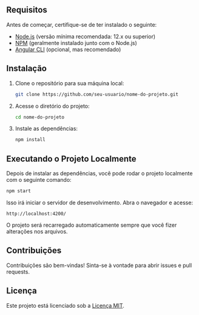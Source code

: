 ## Requisitos

Antes de começar, certifique-se de ter instalado o seguinte:

- [Node.js](https://nodejs.org/) (versão mínima recomendada: 12.x ou superior)
- [NPM](https://www.npmjs.com/) (geralmente instalado junto com o Node.js)
- [Angular CLI](https://cli.angular.io/) (opcional, mas recomendado)

## Instalação

1. Clone o repositório para sua máquina local:

   ```bash
   git clone https://github.com/seu-usuario/nome-do-projeto.git
   ```

2. Acesse o diretório do projeto:

   ```bash
   cd nome-do-projeto
   ```

3. Instale as dependências:

   ```bash
   npm install
   ```

## Executando o Projeto Localmente

Depois de instalar as dependências, você pode rodar o projeto localmente com o seguinte comando:

```bash
npm start
```

Isso irá iniciar o servidor de desenvolvimento. Abra o navegador e acesse:

```
http://localhost:4200/
```

O projeto será recarregado automaticamente sempre que você fizer alterações nos arquivos.


## Contribuições

Contribuições são bem-vindas! Sinta-se à vontade para abrir issues e pull requests.

## Licença

Este projeto está licenciado sob a [Licença MIT](LICENSE).
